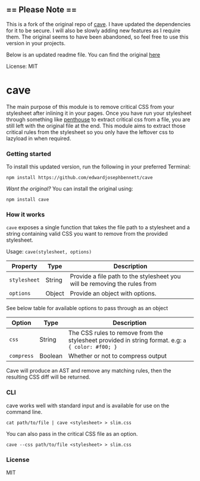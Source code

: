## == Please Note ==
This is a fork of the original repo of [cave][2]. I have updated the dependencies for it to be secure. I will also be slowly adding new features as I require them. The original seems to have been abandoned, so feel free to use this version in your projects.

Below is an updated readme file. You can find the original [here][3]

License: MIT

# cave
The main purpose of this module is to remove critical CSS from your stylesheet after inlining it in your pages. Once you have run your stylesheet through something like [penthouse][1] to extract critical css from a file, you are still left with the original file at the end. This module aims to extract those critical rules from the stylesheet so you only have the leftover css to lazyload in when required.

### Getting started
To install this updated version, run the following in your preferred Terminal:

```shell
npm install https://github.com/edwardjosephbennett/cave
```

*Want the original?*
You can install the original using:
```shell
npm install cave
```

### How it works

`cave` exposes a single function that takes the file path to a stylesheet and a string containing valid CSS you want to remove from the provided stylesheet.

Usage: `cave(stylesheet, options)`

Property        | Type | Description
----------------|------|--------------------------------------------------------------------------------------
`stylesheet`    | String | Provide a file path to the stylesheet you will be removing the rules from
`options`       | Object | Provide an object with options. 

See below table for available options to pass through as an object

Option          | Type | Description
----------------|------|--------------------------------------------------------------------------------------
`css`           | String | The CSS rules to remove from the stylesheet provided in string format. e.g: `a { color: #f00; }`
`compress`      | Boolean | Whether or not to compress output


Cave will produce an AST and remove any matching rules, then the resulting CSS diff will be returned.

### CLI

cave works well with standard input and is available for use on the command line. 

```shell
cat path/to/file | cave <stylesheet> > slim.css
```

You can also pass in the critical CSS file as an option.

```shell
cave --css path/to/file <stylesheet> > slim.css
```

### License

MIT

[1]: https://github.com/pocketjoso/penthouse
[2]: https://github.com/bevacqua/cave
[3]: README.ORIGINAL.md